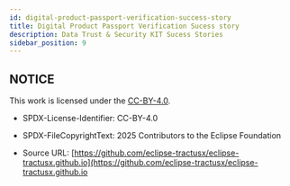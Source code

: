 ```yaml
---
id: digital-product-passport-verification-success-story
title: Digital Product Passport Verification Sucess story
description: Data Trust & Security KIT Sucess Stories
sidebar_position: 9
---
```





## NOTICE

This work is licensed under the [CC-BY-4.0](https://creativecommons.org/licenses/by/4.0/legalcode).

- SPDX-License-Identifier: CC-BY-4.0

- SPDX-FileCopyrightText: 2025 Contributors to the Eclipse Foundation

- Source URL: [https://github.com/eclipse-tractusx/eclipse-tractusx.github.io](https://github.com/eclipse-tractusx/eclipse-tractusx.github.io